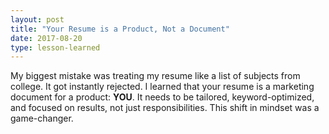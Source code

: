 ```yaml
---
layout: post
title: "Your Resume is a Product, Not a Document"
date: 2017-08-20
type: lesson-learned
---
```


My biggest mistake was treating my resume like a list of subjects from college. It got instantly rejected. I learned that your resume is a marketing document for a product: **YOU**. It needs to be tailored, keyword-optimized, and focused on results, not just responsibilities. This shift in mindset was a game-changer.